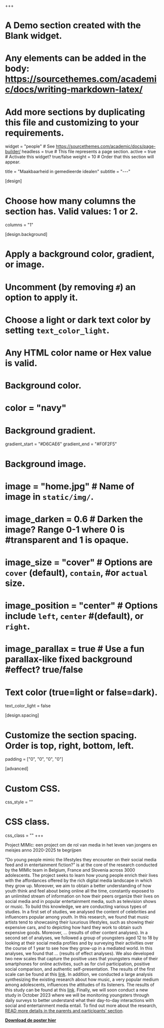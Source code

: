 +++
# A Demo section created with the Blank widget.
# Any elements can be added in the body: https://sourcethemes.com/academic/docs/writing-markdown-latex/
# Add more sections by duplicating this file and customizing to your requirements.

widget = "people"  # See https://sourcethemes.com/academic/docs/page-builder/
headless = true  # This file represents a page section.
active = true  # Activate this widget? true/false
weight = 10  # Order that this section will appear.

title = "Maakbaarheid in gemedieerde idealen"
subtitle = "---"

[design]
  # Choose how many columns the section has. Valid values: 1 or 2.
  columns = "1"

[design.background]
  # Apply a background color, gradient, or image.
  #   Uncomment (by removing `#`) an option to apply it.
  #   Choose a light or dark text color by setting `text_color_light`.
  #   Any HTML color name or Hex value is valid.

  # Background color.
  # color = "navy"
  
  # Background gradient.
  gradient_start = "#D6CAE6"
  gradient_end = "#F0F2F5"
  
  # Background image.
# image = "home.jpg"  # Name of image in `static/img/`.
# image_darken = 0.6  # Darken the image? Range 0-1 where 0 is #transparent and 1 is opaque.
# image_size = "cover"  #  Options are `cover` (default), `contain`, #or `actual` size.
# image_position = "center"  # Options include `left`, `center` #(default), or `right`.
# image_parallax = true  # Use a fun parallax-like fixed background #effect? true/false

  # Text color (true=light or false=dark).
  text_color_light = false

[design.spacing]
  # Customize the section spacing. Order is top, right, bottom, left.
  padding = ["0", "0", "0", "0"]

[advanced]
 # Custom CSS. 
 css_style = ""
 
 # CSS class.
 css_class = ""
+++

Project MIMIc: een project om de rol van media in het leven van jongens en meisjes anno 2020-2025 te begrijpen

“Do young people mimic the lifestyles they encounter on their social media feed and in entertainment fiction?” is at the core of the research conducted by the MIMIc team in Belgium, France and Slovenia across 3000 adolescents. The project seeks to learn how young people enrich their lives with the affordances offered by the rich digital media landscape in which they grow up. Moreover, we aim to obtain a better understanding of how youth think and feel about being online all the time, constantly exposed to an unlimited stream of information on how their peers organize their lives on social media and in popular entertainment media, such as television shows or music. To build this knowledge, we are conducting various types of studies. In a first set of studies, we analysed the content of celebrities and influencers popular among youth. In this research, we found that music artists tend to showcasing their luxurious lifestyles, such as showing their expensive cars, and to depicting how hard they work to obtain such expensive goods. Moreover, ... (results of other content analyses). In a second set of analyses, we followed a group of youngsters aged 12 to 18 by looking at their social media profiles and by surveying their activities over the course of 1 year to see how they grow-up in a mediated world. In this analyses, we found that ... (results of effect analyses). We also developed two new scales that capture the positive uses that youngsters make of their smartphones for online activities, such as for civil participation, positive social comparison, and authentic self-presentation. The results of the first scale can be found at this [link](https://www.frontiersin.org/articles/10.3389/fdgth.2022.975557/full). In addition, we conducted a large analysis synthesizing the existing research about how music, a very popular medium among adolescents, influences the attitudes of its listeners. The results of this study can be found at this [link](https://drive.google.com/file/d/11qKiSL7zD4SUHM0FdDVPjbpFBwMTrXGf/view). Finally, we will soon conduct a new study in October 2023 where we will be monitoring youngsters through daily surveys to better understand what their day-to-day interactions with social and entertainment media entail. To find out more about the research, [READ more details in the parents and participants’ section](http://www.projectmimic.eu/parents/).

<a href="/img/poster_NL.pdf" tabindex="-1"><strong>Download de poster hier</strong></a>